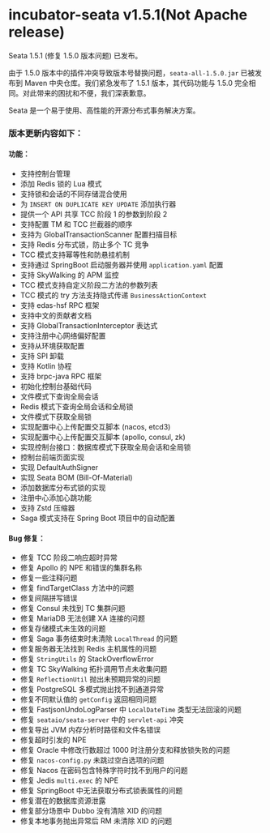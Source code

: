 # incubator-seata v1.5.1(Not Apache release)

Seata 1.5.1 (修复 1.5.0 版本问题) 已发布。

由于 1.5.0 版本中的插件冲突导致版本号替换问题，`seata-all-1.5.0.jar` 已被发布到 Maven 中央仓库。我们紧急发布了 1.5.1 版本，其代码功能与 1.5.0 完全相同。对此带来的困扰和不便，我们深表歉意。

Seata 是一个易于使用、高性能的开源分布式事务解决方案。

### 版本更新内容如下：

#### 功能：
- 支持控制台管理
- 添加 Redis 锁的 Lua 模式
- 支持锁和会话的不同存储混合使用
- 为 `INSERT ON DUPLICATE KEY UPDATE` 添加执行器
- 提供一个 API 共享 TCC 阶段 1 的参数到阶段 2
- 支持配置 TM 和 TCC 拦截器的顺序
- 支持为 GlobalTransactionScanner 配置扫描目标
- 支持 Redis 分布式锁，防止多个 TC 竞争
- TCC 模式支持幂等性和防悬挂机制
- 支持通过 SpringBoot 启动服务器并使用 `application.yaml` 配置
- 支持 SkyWalking 的 APM 监控
- TCC 模式支持自定义阶段二方法的参数列表
- TCC 模式的 try 方法支持隐式传递 `BusinessActionContext`
- 支持 edas-hsf RPC 框架
- 支持中文的贡献者文档
- 支持 GlobalTransactionInterceptor 表达式
- 支持注册中心网络偏好配置
- 支持从环境获取配置
- 支持 SPI 卸载
- 支持 Kotlin 协程
- 支持 brpc-java RPC 框架
- 初始化控制台基础代码
- 文件模式下查询全局会话
- Redis 模式下查询全局会话和全局锁
- 文件模式下获取全局锁
- 实现配置中心上传配置交互脚本 (nacos, etcd3)
- 实现配置中心上传配置交互脚本 (apollo, consul, zk)
- 实现控制台接口：数据库模式下获取全局会话和全局锁
- 控制台前端页面实现
- 实现 DefaultAuthSigner
- 实现 Seata BOM (Bill-Of-Material)
- 添加数据库分布式锁的实现
- 注册中心添加心跳功能
- 支持 Zstd 压缩器
- Saga 模式支持在 Spring Boot 项目中的自动配置

#### Bug 修复：
- 修复 TCC 阶段二响应超时异常
- 修复 Apollo 的 NPE 和错误的集群名称
- 修复一些注释问题
- 修复 findTargetClass 方法中的问题
- 修复间隔拼写错误
- 修复 Consul 未找到 TC 集群问题
- 修复 MariaDB 无法创建 XA 连接的问题
- 修复存储模式未生效的问题
- 修复 Saga 事务结束时未清除 `LocalThread` 的问题
- 修复服务器无法找到 Redis 主机属性的问题
- 修复 `StringUtils` 的 StackOverflowError
- 修复 TC SkyWalking 拓扑调用节点未收集问题
- 修复 `ReflectionUtil` 抛出未预期异常的问题
- 修复 PostgreSQL 多模式抛出找不到通道异常
- 修复不同默认值的 `getConfig` 返回相同问题
- 修复 FastjsonUndoLogParser 中 `LocalDateTime` 类型无法回滚的问题
- 修复 `seataio/seata-server` 中的 `servlet-api` 冲突
- 修复导出 JVM 内存分析时路径和文件名错误
- 修复超时引发的 NPE
- 修复 Oracle 中修改行数超过 1000 时注册分支和释放锁失败的问题
- 修复 `nacos-config.py` 未跳过空白选项的问题
- 修复 Nacos 在密码包含特殊字符时找不到用户的问题
- 修复 Jedis `multi.exec` 的 NPE
- 修复 SpringBoot 中无法获取分布式锁表属性的问题
- 修复潜在的数据库资源泄露
- 修复部分场景中 Dubbo 没有清除 XID 的问题
- 修复本地事务抛出异常后 RM 未清除 XID 的问题
```